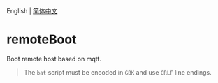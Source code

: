 English | [简体中文](README_zh-CN.md)

# remoteBoot

Boot remote host based on mqtt.

> The `bat` script must be encoded in `GBK` and use `CRLF` line endings.

